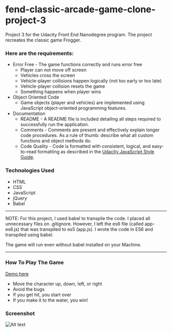 # fend-classic-arcade-game-clone-project-3

Project 3 for the Udacity Front End Nanodegree program. The project recreates the classic game Frogger.

### Here are the requirements:

- Error Free - The game functions correctly and runs error free
    - Player can not move off screen
    - Vehicles cross the screen
    - Vehicle-player collisions happen logically (not too early or too late)
    - Vehicle-player collision resets the game
    - Something happens when player wins
- Object Oriented Code
    - Game objects (player and vehicles) are implemented using JavaScript object-oriented programming features.
- Documentation
    - README - A README file is included detailing all steps required to successfully run the application.
    - Comments - Comments are present and effectively explain longer code procedures. As a rule of thumb: describe what all custom functions and object methods do.
    - Code Quality - Code is formatted with consistent, logical, and easy-to-read formatting as described in the [Udacity JavaScript Style Guide](http://udacity.github.io/frontend-nanodegree-styleguide/javascript.html). 

### Technologies Used
- HTML
- CSS
- JavaScript
- jQuery
- Babel

*** 
NOTE: For this project, I used babel to transpile the code. I placed all unnecessary files on .gitignore. However, I left the es6 file (called app-es6.js) that was transpiled to es5 (app.js). I wrote the code in ES6 and transpiled using babel.

The game will run even without babel installed on your Machine. 
*** 

### How To Play The Game
[Demo here](https://jmaldia.github.io/fend-classic-arcade-game-clone-project-3/)
- Move the character up, down, left, or right
- Avoid the bugs
- If you get hit, you start over
- If you make it to the water, you win!

### Screenshot
![Alt text](https://dha4w82d62smt.cloudfront.net/items/261n3K1t21123f3b2I1N/Image%202018-07-29%20at%209.49.18%20PM.png?X-CloudApp-Visitor-Id=c87b977d950287ae686683b882331041&v=cdc4d814 "Classic Arcade Game Clone")